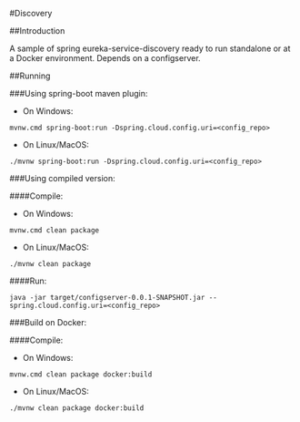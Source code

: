 #Discovery

##Introduction

   A sample of spring eureka-service-discovery ready to run standalone or at a Docker environment.
   Depends on a configserver.

##Running 

###Using spring-boot maven plugin:

* On Windows:

```
mvnw.cmd spring-boot:run -Dspring.cloud.config.uri=<config_repo>
```

* On Linux/MacOS:

```
./mvnw spring-boot:run -Dspring.cloud.config.uri=<config_repo>
```

###Using compiled version:

####Compile:
  * On Windows:

```
mvnw.cmd clean package
```

  * On Linux/MacOS:

```
./mvnw clean package
```

####Run:

```
java -jar target/configserver-0.0.1-SNAPSHOT.jar --spring.cloud.config.uri=<config_repo>
```

###Build on Docker:

####Compile:
  * On Windows:

```
mvnw.cmd clean package docker:build
```

  * On Linux/MacOS:

```
./mvnw clean package docker:build
```